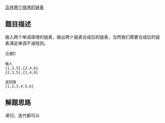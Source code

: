 [合并两个排序的链表](https://www.nowcoder.com/practice/d8b6b4358f774294a89de2a6ac4d9337?tpId=13&tqId=11169&rp=1&ru=%2Fta%2Fcoding-interviews&qru=%2Fta%2Fcoding-interviews%2Fquestion-ranking&tab=answerKey)

## 题目描述

输入两个单调递增的链表，输出两个链表合成后的链表，当然我们需要合成后的链表满足单调不减规则。

示例1

```
输入
{1,3,5},{2,4,6}
{2,3,5},{1,4,6}

返回值
{1,2,3,4,5,6}
```

## 解题思路

递归、迭代都可以
